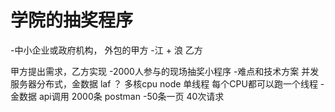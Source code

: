 # 学院的抽奖程序

-中小企业或政府机构， 外包的甲方
-江 + 浪 乙方

甲方提出需求，乙方实现
-2000人参与的现场抽奖小程序
    -难点和技术方案
    并发 服务器分布式，金数据
    laf ？ 多核cpu
    node 单线程 每个CPU都可以跑一个线程
-金数据
    api调用 2000条 postman
    -50条一页 40次请求